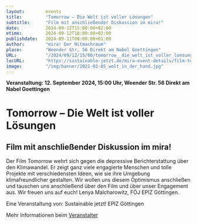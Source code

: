 ```yaml
---
layout:        events
title:         "Tomorrow – Die Welt ist voller Lösungen"
subtitle:      "Film mit anschließender Diskussion im mira!"
date:          2024-09-12T15:00:00+02:00
etime:         2024-09-12T18:00:00+02:00
publishdate:   2024-09-11T00:00:00+01:00
author:        "mira! Der Mitmachraum"
place:         "Weender Str. 56 Direkt am Nabel Goettingen"
URL:           "/2024/09/12/15/00/tomorrow__die_welt_ist_voller_loesungen"
locURL:        "https://sustainable-jetzt.de/mira-event-details/film-tomorrow-die-welt-ist-voller-loesungen-mit-anschliessender-diskussion.html"
image:         "/img/banner/2021-02-05_welt_in_der_hand.jpg"
---
```


**Veranstaltung: 12. September 2024, 15:00 Uhr, Weender Str. 56 Direkt am Nabel Goettingen**

Tomorrow – Die Welt ist voller Lösungen
===========

Film mit anschließender Diskussion im mira!
-----------


Der Film Tomorrow wehrt sich gegen die depressive Berichterstattung über den Klimawandel. Er zeigt ganz viele engagierte Menschen und tolle Projekte mit verschiedensten Ideen, wie sie ihre Umgebung klimafreundlicher gestalten. Wir wollen uns diesem Optimismus anschließen und tauschen uns anschließend über den Film und über unser Engagement aus. Wir freuen uns auf euch! Lenya Malcharowitz, FÖJ EPIZ Göttingen.

Eine Veranstaltung von: Sustainable jetzt! EPIZ Göttingen


Mehr Informationen beim [Veranstalter](https://sustainable-jetzt.de/mira-event-details/film-tomorrow-die-welt-ist-voller-loesungen-mit-anschliessender-diskussion.html)
